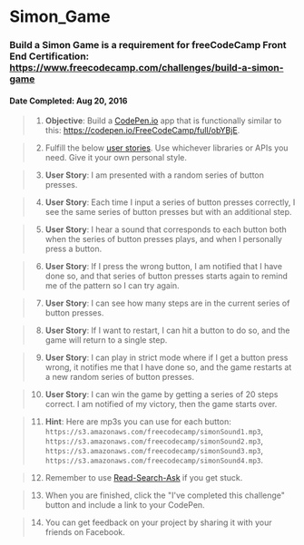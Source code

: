 # **Simon_Game**
### **Build a Simon** Game is a requirement for freeCodeCamp Front End Certification: https://www.freecodecamp.com/challenges/build-a-simon-game
#### **Date Completed**: Aug 20, 2016

>1. **Objective**: Build a [CodePen.io]('https://codepen.io') app that is functionally similar to this: https://codepen.io/FreeCodeCamp/full/obYBjE.

>2. Fulfill the below [user stories]('https://en.wikipedia.org/wiki/User_story'). Use whichever libraries or APIs you need. Give it your own personal style.

>3. **User Story**: I am presented with a random series of button presses.

>4. **User Story**: Each time I input a series of button presses correctly, I see the same series of button presses but with an additional step.

>5. **User Story**: I hear a sound that corresponds to each button both when the series of button presses plays, and when I personally press a button.

>6. **User Story**: If I press the wrong button, I am notified that I have done so, and that series of button presses starts again to remind me of the pattern so I can try again.

>7. **User Story**: I can see how many steps are in the current series of button presses.

>8. **User Story**: If I want to restart, I can hit a button to do so, and the game will return to a single step.

>9. **User Story**: I can play in strict mode where if I get a button press wrong, it notifies me that I have done so, and the game restarts at a new random series of button presses.

>10. **User Story**: I can win the game by getting a series of 20 steps correct. I am notified of my victory, then the game starts over.

>11. **Hint**: Here are mp3s you can use for each button: `https://s3.amazonaws.com/freecodecamp/simonSound1.mp3`, `https://s3.amazonaws.com/freecodecamp/simonSound2.mp3`, `https://s3.amazonaws.com/freecodecamp/simonSound3.mp3`, `https://s3.amazonaws.com/freecodecamp/simonSound4.mp3`.

>12. Remember to use [Read-Search-Ask]('https://github.com/FreeCodeCamp/freecodecamp/wiki/FreeCodeCamp-Get-Help') if you get stuck.

>13. When you are finished, click the "I've completed this challenge" button and include a link to your CodePen.

>14. You can get feedback on your project by sharing it with your friends on Facebook.
